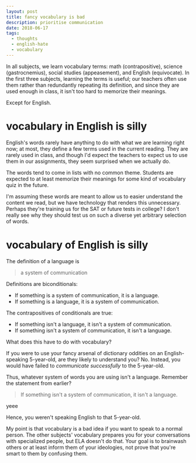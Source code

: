 ```yaml
---
layout: post
title: fancy vocabulary is bad
description: prioritise communication
date: 2018-06-17
tags:
  - thoughts
  - english-hate
  - vocabulary
---
```


In all subjects, we learn vocabulary terms: math (contrapositive), science (gastrocnemius), social studies (appeasement), and English (equivocate). In the first three subjects, learning the terms is useful; our teachers often use them rather than redundantly repeating its definition, and since they are used enough in class, it isn't too hard to memorize their meanings.

Except for English.

# vocabulary in English is silly

English's words rarely have anything to do with what we are learning right now; at most, they define a few terms used in the current reading. They are rarely used in class, and though I'd expect the teachers to expect us to use them in our assignments, they seem surprised when we actually do.

The words tend to come in lists with no common theme. Students are expected to at least memorize their meanings for some kind of vocabulary quiz in the future.

I'm assuming these words are meant to allow us to easier understand the content we read, but we have technology that renders this unnecessary. Perhaps they're training us for the SAT or future tests in college? I don't really see why they should test us on such a diverse yet arbitrary selection of words.

# vocabulary of English is silly

The definition of a language is

> a system of communication

Definitions are biconditionals:

- If something is a system of communication, it is a language.
- If something is a language, it is a system of communication.

The contrapositives of conditionals are true:

- If something isn't a language, it isn't a system of communication.
- If something isn't a system of communication, it isn't a language.

What does this have to do with vocabulary?

If you were to use your fancy arsenal of dictionary oddities on an English-speaking 5-year-old, are they likely to understand you? No. Instead, you would have failed to _communicate successfully_ to the 5-year-old.

Thus, whatever system of words you are using isn't a language. Remember the statement from earlier?

> If something isn't a system of communication, it isn't a language.

yeee

Hence, you weren't speaking English to that 5-year-old.

My point is that vocabulary is a bad idea if you want to speak to a normal person. The other subjects' vocabulary prepares you for your conversations with specialized people, but ELA doesn't do that. Your goal is to brainwash others or at least inform them of your ideologies, not prove that you're smart to them by confusing them.
